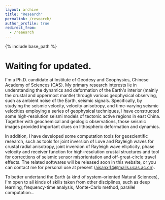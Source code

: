 ```yaml
---
layout: archive
title: "Research"
permalink: /research/
author_profile: true
redirect_from:
  - /reaearch
---
```


{% include base_path %}
# Waiting for updated.

I'm a Ph.D. candidate at Institute of Geodesy and Geophysics, Chinese Academy of Sciences (CAS). My primary research interests lie in understanding the dynamics and deformation of the Earth's interior (mainly the crustal and uppermost mantle) through various geophysical observing, such as ambient noise of the Earth, seismic signals. Specifically, by studying the seismic velocity, velocity anisotropy, and time-varying seismic velocities employing a series of geophysical techniques, I have constructed some high-resolution seismi models of tectonic active regions in east China. Together with geochemical and geologic observations, those seismic images provided important clues on lithospheric deformation and dynamics.

In addition, I have developed some computation tools for geoscientific research, such as tools for joint inversion of Love and Rayleigh waves for crustal radial anisotropy, joint inversion of Rayleigh wave ellipticity, phase velocity and receiver function for high-resolution crustal structures and tool for corrections of seismic sensor misorientation and off-great-circle travel effects. The related softwares will be released soon in this website, or you can contact me for personal use at present (aisanxi14@mails.ucas.ac.cn).

To better undertand the Earth (a kind of system-oriented Natural Sciences), I'm open to all kinds of skills taken from other disciplines, such as deep learning, frequency-time analysis, Monte-Carlo method, parallel computation...
  
